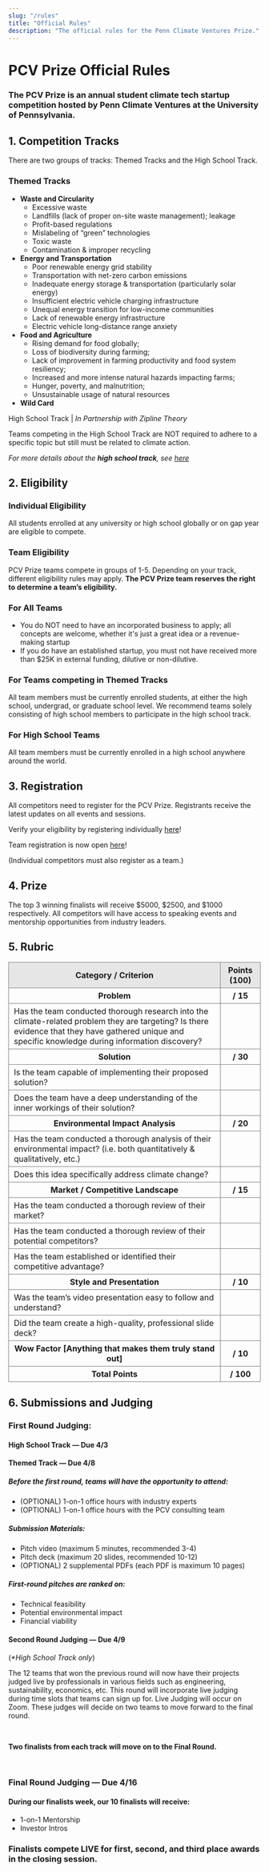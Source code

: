 ```yaml
---
slug: "/rules"
title: "Official Rules"
description: "The official rules for the Penn Climate Ventures Prize."
---
```


# **PCV Prize Official Rules**


### **The PCV Prize is an annual student climate tech startup competition hosted by Penn Climate Ventures at the University of Pennsylvania.**


## **1. Competition Tracks**

There are two groups of tracks: Themed Tracks and the High School Track.


### **Themed Tracks**

* **Waste and Circularity**
    * Excessive waste
    * Landfills (lack of proper on-site waste management); leakage
    * Profit-based regulations
    * Mislabeling of “green” technologies
    * Toxic waste
    * Contamination & improper recycling
* **Energy and Transportation**
    * Poor renewable energy grid stability 
    * Transportation with net-zero carbon emissions
    * Inadequate energy storage & transportation (particularly solar energy)
    * Insufficient electric vehicle charging infrastructure
    * Unequal energy transition for low-income communities
    * Lack of renewable energy infrastructure
    * Electric vehicle long-distance range anxiety
* **Food and Agriculture**
    * Rising demand for food globally; 
    * Loss of biodiversity during farming; 
    * Lack of improvement in farming productivity and food system resiliency; 
    * Increased and more intense natural hazards impacting farms; 
    * Hunger, poverty, and malnutrition;
    * Unsustainable usage of natural resources
* **Wild Card**

<h3Line>High School Track</h3Line> | *In Partnership with Zipline Theory*

Teams competing in the High School Track are NOT required to adhere to a specific topic but still must be related to climate action.

_For more details about the **high school track**, see [here](https://docs.google.com/document/d/1fs6Qsa8faxrbPpHsgLzlkkUKkCI2n0cb722XdPr4HcQ/edit?usp=sharing)_


## **2. Eligibility**


### **Individual Eligibility**

All students enrolled at any university or high school globally or on gap year are eligible to compete.

### **Team Eligibility**

PCV Prize teams compete in groups of 1-5. Depending on your track, different eligibility rules may apply. **The PCV Prize team reserves the right to determine a team’s eligibility.**


### **For All Teams**

* You do NOT need to have an incorporated business to apply; all concepts are welcome, whether it's just a great idea or a revenue-making startup
* If you do have an established startup, you must not have received more than $25K in external funding, dilutive or non-dilutive.


### **For Teams competing in Themed Tracks**

All team members must be currently enrolled students, at either the high school, undergrad, or graduate school level. We recommend teams solely consisting of high school members to participate in the high school track.


### **For High School Teams**

All team members must be currently enrolled in a high school anywhere around the world.


## **3. Registration**

All competitors need to register for the PCV Prize. Registrants receive the latest updates on all events and sessions.

Verify your eligibility by registering individually [here](https://tinyurl.com/PCV22Signup)!

Team registration is now open [here](https://tinyurl.com/PCV22team)!

(Individual competitors must also register as a team.)

## **4. Prize**

The top 3 winning finalists will receive $5000, $2500, and $1000 respectively. All competitors will
have access to speaking events and mentorship opportunities from industry leaders.

## **5. Rubric**

<style>
.rubric {
  padding: 0;
}
.rubric tr, .rubric th, .rubric td {
  border: 0.75px solid gray;
}
.rubric th, .rubric td {
  padding: 5px 10px;
  font-size: 1rem;
}
.rubric th {
  vertical-align: middle;
}
.rubric tr th:nth-of-type(2){
  text-align: center;
}
</style>

<div class="rubric">
<table>
  <colgroup>
    <col>
    <col style="width: 5rem">
  </colgroup>

  <tr style="background-color: #e6e6e6">
    <th>Category / Criterion</th>
    <th>Points </br> (100)</th>
  </tr>
  
  <tr>
    <th>Problem</th>
    <th>/ 15</th>
  </tr>
  <tr>
    <td>Has the team conducted thorough research into the climate-related problem they are targeting? Is there evidence that they have gathered unique and specific knowledge during information discovery?</td>
    <td> </td>
  </tr>
  
  <tr>
    <th>Solution</th>
    <th>/ 30</th>
  </tr>
  <tr>
    <td>Is the team capable of implementing their proposed solution?</td>
    <td> </td>
  </tr>
  <tr>
    <td>Does the team have a deep understanding of the inner workings of their solution?</td>
    <td> </td>
  </tr>

  <tr>
    <th>Environmental Impact Analysis</th>
    <th>/ 20</th>
  </tr>
  <tr>
    <td>Has the team conducted a thorough analysis of their environmental impact? (i.e. both quantitatively & qualitatively, etc.)</td>
    <td> </td>
  </tr>
  <tr>
    <td>Does this idea specifically address climate change?</td>
    <td> </td>
  </tr>
 
  <tr>
    <th>Market / Competitive Landscape</th>
    <th>/ 15</th>
  </tr>
  <tr>
    <td>Has the team conducted a thorough review of their market?</td>
    <td> </td>
  </tr>
  <tr>
    <td>Has the team conducted a thorough review of their potential competitors?</td>
    <td> </td>
  </tr>
  <tr>
    <td>Has the team established or identified their competitive advantage?</td>
    <td> </td>
  </tr>
  
  <tr>
    <th>Style and Presentation</th>
    <th>/ 10</th>
  </tr>
  <tr>
    <td>Was the team’s video presentation easy to follow and understand?</td>
    <td> </td>
  </tr>
  <tr>
    <td>Did the team create a high-quality, professional slide deck?</td>
    <td> </td>
  </tr>
  
  <tr>
    <th>Wow Factor [Anything that makes them truly stand out]</th>
    <th>/ 10</th>
  </tr>
  <tr>
    <th>Total Points</th>
    <th>/ 100</th>
  </tr>
</table>
</div>


## **6. Submissions and Judging**

### **First Round Judging:**

#### **High School Track — Due 4/3**
#### **Themed Track — Due 4/8**

##### **Before the first round, teams will have the opportunity to attend:**

* (OPTIONAL) 1-on-1 office hours with industry experts
* (OPTIONAL) 1-on-1 office hours with the PCV consulting team

##### **Submission Materials:**

* Pitch video (maximum 5 minutes, recommended 3-4)
* Pitch deck (maximum 20 slides, recommended 10-12)
* (OPTIONAL) 2 supplemental PDFs (each PDF is maximum 10 pages)

##### **First-round pitches are ranked on:**

* Technical feasibility
* Potential environmental impact
* Financial viability 

#### Second Round Judging — Due 4/9
(_\*High School Track only_)

The 12 teams that won the previous round will now have their projects judged live by professionals in various fields such as engineering, sustainability, economics, etc. This round will incorporate live judging during time slots that teams can sign up for. Live Judging will occur on Zoom. These judges will decide on two teams to move forward to the final round. 


<br/>

**Two finalists from each track will move on to the Final Round.**

<br/>

### **Final Round Judging — Due 4/16**

#### **During our finalists week, our 10 finalists will receive:**

* 1-on-1 Mentorship
* Investor Intros

### **Finalists compete LIVE for first, second, and third place awards in the closing session.**
